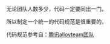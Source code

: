 无论团队人数多少，代码一定要同出一门。

所以制定一个统一的代码规范是很重要的，

代码规范参考自：[腾讯alloyteam团队](http://alloyteam.github.io/CodeGuide/)
